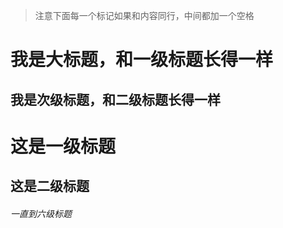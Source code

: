                                     				
                                    				
> 注意下面每一个标记如果和内容同行，中间都加一个空格

我是大标题，和一级标题长得一样
===
我是次级标题，和二级标题长得一样
---

# 这是一级标题
## 这是二级标题
###### 一直到六级标题
